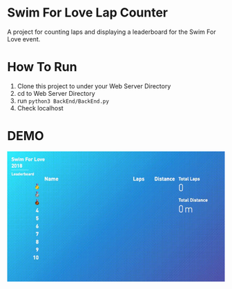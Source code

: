 # Swim For Love Lap Counter

A project for counting laps and displaying a leaderboard for the Swim For Love event.


# How To Run

1. Clone this project to under your Web Server Directory
2. cd to Web Server Directory
3. run `python3 BackEnd/BackEnd.py`
4. Check localhost

# DEMO
![Alt DEMO](https://github.com/Smart-Campus-Environment/Swim-For-Love-Project/blob/master/README_RESOURCES/DEMO.gif)


